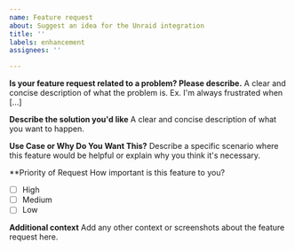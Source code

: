 ```yaml
---
name: Feature request
about: Suggest an idea for the Unraid integration
title: ''
labels: enhancement
assignees: ''

---
```


**Is your feature request related to a problem? Please describe.**
A clear and concise description of what the problem is. Ex. I'm always frustrated when [...]

**Describe the solution you'd like**
A clear and concise description of what you want to happen.

**Use Case or Why Do You Want This?**
Describe a specific scenario where this feature would be helpful or explain why you think it's necessary.

**Priority of Request
How important is this feature to you?  
- [ ] High
- [ ] Medium
- [ ] Low

**Additional context**
Add any other context or screenshots about the feature request here.
